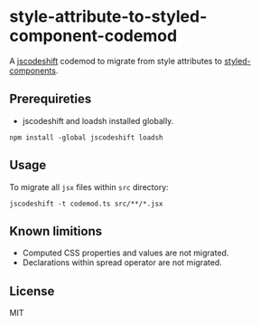 # style-attribute-to-styled-component-codemod

A [jscodeshift](https://github.com/facebook/jscodeshift) codemod to migrate from style attributes to [styled-components](https://github.com/styled-components/styled-components).

## Prerequireties

- jscodeshift and loadsh installed globally.

```
npm install -global jscodeshift loadsh
```

## Usage

To migrate all `jsx` files within `src` directory:

```
jscodeshift -t codemod.ts src/**/*.jsx
```

## Known limitions

- Computed CSS properties and values are not migrated.
- Declarations within spread operator are not migrated.

## License

MIT